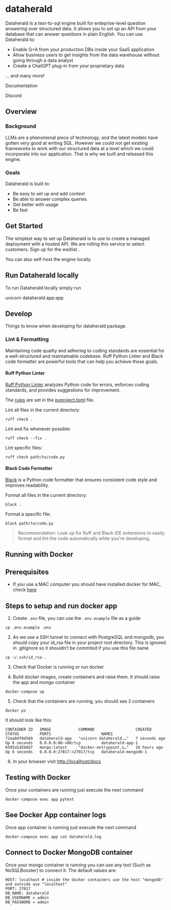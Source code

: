 # dataherald

Dataherald is a text-to-sql engine built for enteprise-level question answering over structured data. It allows you to set up an API from your database that can answer questions in plain English. You can use Dataherald to:

- Enable Q+A from your production DBs inside your SaaS application
- Allow business users to get insights from the data warehouse without going through a data analyst
- Create a ChatGPT plug-in from your proprietary data

... and many more!

Documentation

Discord

## Overview

### Background

LLMs are a phenomenal piece of technology, and the latest models have gotten very good at writing SQL. However we could not get existing frameworks to work with our structured data at a level which we could incorporate into our application. That is why we built and released this engine.

### Goals

Dataherald is built to:

- Be easy to set up and add context
- Be able to answer complex queries
- Get better with usage
- Be fast

## Get Started

The simplest way to set up Dataherald is to use to create a managed deployment with a hosted API. We are rolling this service to select customers. Sign up for the waitlist <link>.

You can also self-host the engine locally.

## Run Dataherald locally

To run Dataherald locally simply run

uvicorn dataherald.app:app

## Develop

Things to know when developing for dataherald package.

### Lint & Formatting

Maintaining code quality and adhering to coding standards are essential for a well-structured and maintainable codebase. Ruff Python Linter and Black code formatter are powerful tools that can help you achieve these goals.

#### Ruff Python Linter

[Ruff Python Linter](https://beta.ruff.rs/docs/) analyzes Python code for errors, enforces coding standards, and provides suggestions for improvement.

The [rules](https://beta.ruff.rs/docs/rules/) are set in the [pyproject.toml](./pyproject.toml) file.

Lint all files in the current directory:

```shell
ruff check .
```

Lint and fix whenever possible:
```shell
ruff check --fix .
```

Lint specific files:

```shell
ruff check path/to/code.py
```

#### Black Code Formatter

[Black](https://black.readthedocs.io/en/stable/#) is a Python code formatter that ensures consistent code style and improves readability.

Format all files in the current directory:

```shell
black .
```

Format a specific file:

```shell
black path/to/code.py
```

> Recommendation: Look up for Ruff and Black IDE extensions to easily format and lint the code automatically while you're developing.


## Running with Docker

## Prerequisites
* If you use a MAC computer you should have installed docker for MAC, check [here](https://docs.docker.com/desktop/install/mac-install/)

## Steps to setup and run docker app 
1. Create `.env` file, you can use the `.env.example` file as a guide
```
cp .env.example .env
```
2. As we use a SSH tunnel to connect with PostgreSQL and mongodb, you should copy your id_rsa file in your project root directory. This is ignored in .gitignore so it shouldn’t be commited if you use this file name
```
cp ~/.ssh/id_rsa .
```
3. Check that Docker is running or run docker

4. Build docker images, create containers and raise them. It should raise the app and mongo container
```
docker-compose up
```
5. Check that the containers are running, you should see 2 containers
```
docker ps
```
It should look like this:
```
CONTAINER ID   IMAGE            COMMAND                  CREATED         STATUS         PORTS                      NAMES
72aa8df0d589   dataherald-app   "uvicorn dataherald.…"   7 seconds ago   Up 6 seconds   0.0.0.0:80->80/tcp         dataherald-app-1
6595d145b0d7   mongo:latest     "docker-entrypoint.s…"   19 hours ago    Up 6 seconds   0.0.0.0:27017->27017/tcp   dataherald-mongodb-1
```
6. In your browser visit [http://localhost/docs](http://localhost/docs)

## Testing with Docker
Once your containers are running just execute the next command
```
docker-compose exec app pytest
```


## See Docker App container logs
Once app container is running just execute the next command
```
docker-compose exec app cat dataherald.log
```

## Connect to Docker MongoDB container
Once your mongo container is running you can use any tool (Such as NoSQLBooster) to connect it.
The default values are:
```
HOST: localhost # inside the docker containers use the host "mongodb" and outside use "localhost"
PORT: 27017
DB_NAME: dataherald
DB_USERNAME = admin
DB_PASSWORD = admin
```
